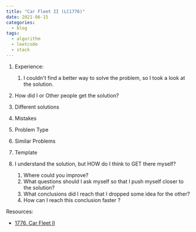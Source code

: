 ```yaml
---
title: "Car Fleet II (LC1776)"
date: 2021-06-15
categories:
  - blog
tags:
  - algorithm
  - leetcode
  - stack
---
```


1. Experience:
    1. I couldn't find a better way to solve the problem, so I took a look at the solution.


2. How did I or Other people get the solution? 

3. Different solutions

4. Mistakes


5. Problem Type


  
6. Similar Problems

7. Template

8. I understand the solution, but HOW do I think to GET there myself?
    1. Where could you improve?
    2. What questions should I ask myself so that I push myself closer to the solution? 
    3. What conclusions did I reach that I dropped some idea for the other?
    4. How can I reach this conclusion faster ?
    



Resources:
* [1776. Car Fleet II][LeetCode Link]


[LeetCode Link]: https://leetcode.com/problems/car-fleet-ii/
